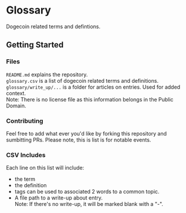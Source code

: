 # Glossary
Dogecoin related terms and defintions.

## Getting Started

### Files

`README.md` explains the repository. <br>
`glossary.csv` is a list of dogecoin related terms and definitions. <br>
`glossary/write_up/...` is a folder for articles on entries. Used for added context. <br>
Note: There is no license file as this information belongs in the Public Domain.

### Contributing

Feel free to add what ever you'd like by forking this repository and sumbitting PRs. Please note, this is list is for notable events.

### CSV Includes

Each line on this list will include:

- the term
- the definition
- tags can be used to associated 2 words to a common topic.
- A file path to a write-up about entry. <br>
Note: If there's no write-up, it will be marked blank with a "-".
